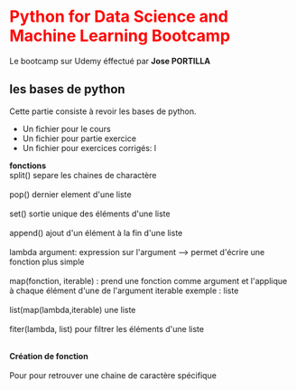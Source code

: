 # <span style="color: red;">Python for Data Science and Machine Learning Bootcamp </span>

Le bootcamp sur Udemy éffectué par **Jose PORTILLA**

## les bases de python
Cette partie consiste à revoir les bases de python.
- Un fichier pour le cours
- Un fichier pour partie exercice
- Un fichier pour exercices corrigés: l

**fonctions** <br>
split() separe les chaines de charactère  <br> <br>
pop() dernier element d'une liste <br> <br>
set() sortie unique des éléments d'une liste <br> <br>
append() ajout d'un élément à la fin d'une liste <br> <br>
lambda argument: expression sur l'argument --> permet d'écrire une fonction plus simple <br> <br>
map(fonction, iterable) : prend une fonction comme argument et l'applique à chaque élément d'une 
de l'argument iterable exemple : liste <br> <br>
list(map(lambda,iterable) une liste <br> <br>
fiter(lambda, list) pour filtrer les éléments d'une liste <br> <br>

**Création de fonction** <br> <br>
Pour pour retrouver une chaine de caractère spécifique <br>

